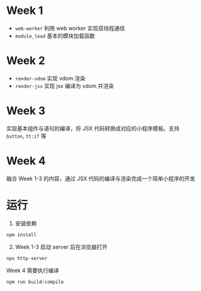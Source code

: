 # Week 1
- `web-worker` 利用 web worker 实现双线程通信
- `module_load` 基本的模块加载函数

# Week 2
- `render-vdom` 实现 vdom 渲染
- `render-jsx` 实现 jsx 编译为 vdom 并渲染

# Week 3
实现基本组件与语句的编译，将 JSX 代码转换成对应的小程序模板。支持 `button`, `tt:if` 等

# Week 4
融合 Week 1-3 的内容，通过 JSX 代码的编译与渲染完成一个简单小程序的开发

# 运行
1. 安装依赖
```
npm install
```

2. Week 1-3 启动 server 后在浏览器打开
```
npx http-server
```

Week 4 需要执行编译
```
npm run build:compile
```
